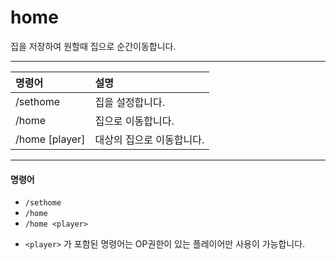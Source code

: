 # home

집을 저장하여 원할때 집으로 순간이동합니다.
___
|명령어|설명|
|:---|:---|
|/sethome|집을 설정합니다.|
|/home|집으로 이동합니다.|
|/home [player]|대상의 집으로 이동합니다.|
___
#### 명령어
+ `/sethome`
+ `/home`
+ `/home <player>`
* `<player>` 가 포함된 명령어는 OP권한이 있는 플레이어만 사용이 가능합니다.
